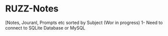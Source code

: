 # RUZZ-Notes

[Notes, Jouranl, Prompts etc sorted by Subject  (Wor in progress)
1- Need to connect to SQLite Database or MySQL 
